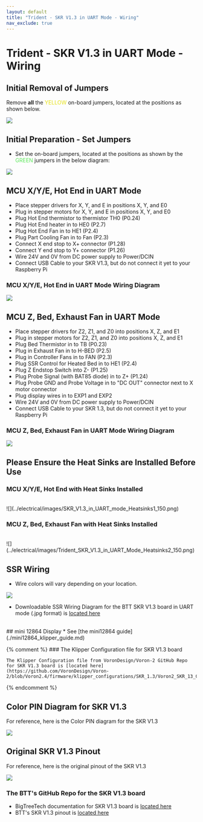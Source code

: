 ```yaml
---
layout: default
title: "Trident - SKR V1.3 in UART Mode - Wiring"
nav_exclude: true
---
```


# Trident - SKR V1.3 in UART Mode - Wiring

## Initial Removal of Jumpers

Remove **all** the <span style="color: #e6e114;">YELLOW</span> on-board jumpers, located at the positions as shown below.

![](./images/SKR_V1.3_PREP-Removal_150.png)

## Initial Preparation - Set Jumpers

* Set the on-board jumpers, located at the positions as shown by the <span style="color: #5ce75a;">GREEN</span> jumpers in the below diagram:

![](./images/SKR_V1.3_in_UART_mode_PREP_150.png)

## MCU X/Y/E, Hot End in UART Mode

* Place stepper drivers for X, Y, and E in positions X, Y, and E0
* Plug in stepper motors for X, Y, and E in positions X, Y, and E0
* Plug Hot End thermistor to thermistor TH0 (P0.24)
* Plug Hot End heater in to HE0 (P2.7)
* Plug Hot End Fan in to HE1 (P2.4)
* Plug Part Cooling Fan in to Fan (P2.3)
* Connect X end stop to X+ connector (P1.28)
* Connect Y end stop to Y+ connector (P1.26)
* Wire 24V and 0V from DC power supply to Power/DCIN
* Connect USB Cable to your SKR V1.3, but do not connect it yet to your Raspberry Pi

### MCU X/Y/E, Hot End in UART Mode Wiring Diagram

![](./images/Trident_Wiring_Diagram_BTT_SKRV1.3_XYE_in_UART_mode_150.jpg)

## MCU Z, Bed, Exhaust Fan in UART Mode

* Place stepper drivers for Z2, Z1, and Z0 into positions X, Z, and E1
* Plug in stepper motors for Z2, Z1, and Z0 into positions X, Z, and E1
* Plug Bed Thermistor in to TB (P0.23)
* Plug in Exhaust Fan in to H-BED (P2.5)
* Plug in Controller Fans in to FAN (P2.3)
* Plug SSR Control for Heated Bed in to HE1 (P2.4)
* Plug Z Endstop Switch into Z- (P1.25)
* Plug Probe Signal (with BAT85 diode) in to Z+ (P1.24)
* Plug Probe GND and Probe Voltage in to "DC OUT" connector next to X motor connector
* Plug display wires in to EXP1 and EXP2
* Wire 24V and 0V from DC power supply to Power/DCIN
* Connect USB Cable to your SKR 1.3, but do not connect it yet to your Raspberry Pi

### MCU Z, Bed, Exhaust Fan in UART Mode Wiring Diagram

![](./images/Trident_Wiring_Diagram_BTT_SKRV1.3_Z_in_UART_mode_150.jpg)

## Please Ensure the Heat Sinks are Installed Before Use

### MCU X/Y/E, Hot End with Heat Sinks Installed
<br  />  
![](../electrical/images/SKR_V1.3_in_UART_mode_Heatsinks1_150.png)

### MCU Z, Bed, Exhaust Fan with Heat Sinks Installed
<br>  
![](../electrical/images/Trident_SKR_V1.3_in_UART_Mode_Heatsinks2_150.png)

## SSR Wiring

* Wire colors will vary depending on your location.

![](./images/btt-SKRV1.3inUART-ssr-wiring.png)

* Downloadable SSR Wiring Diagram for the BTT SKR V1.3 board in UART mode (.jpg format) is [located here](./images/btt-SKRV1.3inUART-ssr-wiring.png)
<br>
## mini 12864 Display
* See [the mini12864 guide](./mini12864_klipper_guide.md)

{% comment %}
    ### The Klipper Configuration file for SKR V1.3 board 

    The Klipper Configuration file from VoronDesign/Voron-2 GitHub Repo for SKR V1.3 board is [located here](https://github.com/VoronDesign/Voron-2/blob/Voron2.4/firmware/klipper_configurations/SKR_1.3/Voron2_SKR_13_Config.cfg)

{% endcomment %}
## Color PIN Diagram for SKR V1.3
For reference, here is the Color PIN diagram for the SKR V1.3

![](./images/SKRV1.3_Colored_PIN_Diagram_300.jpg)

## Original SKR V1.3 Pinout

For reference, here is the original pinout of the SKR V1.3

![](./images/original-SKR-V1.3-PIN_150.jpg)

### The BTT's GitHub Repo for the SKR V1.3 board
* BigTreeTech documentation for SKR V1.3 board is [located here](https://github.com/bigtreetech/BIGTREETECH-SKR-V1.3/tree/master/BTT%20SKR%20V1.3) 
* BTT's SKR V1.3 pinout is [located here](https://github.com/bigtreetech/BIGTREETECH-SKR-V1.3/blob/master/BTT%20SKR%20V1.3/hardware/SKR-V1.3-PIN.pdf)
